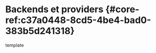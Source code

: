# Backends et providers {#core-ref:c37a0448-8cd5-4be4-bad0-383b5d241318}

<div class="fixme">template</div>